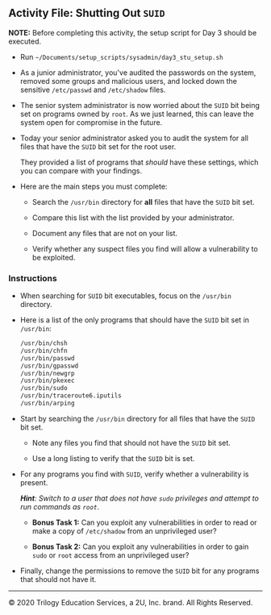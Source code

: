 ## Activity File: Shutting Out `SUID`

**NOTE:** Before completing this activity, the setup script for Day 3 should be executed. 
  - Run `~/Documents/setup_scripts/sysadmin/day3_stu_setup.sh`

- As a junior administrator, you've audited the passwords on the system, removed some groups and malicious users, and locked down the sensitive `/etc/passwd` and `/etc/shadow` files.

- The senior system administrator is now worried about the `SUID` bit being set on programs owned by `root`. As we just learned, this can leave the system open for compromise in the future.

- Today your senior administrator asked you to audit the system for all files that have the `SUID` bit set for the root user. 

  They provided a list of programs that _should_ have these settings, which you can compare with your findings.

- Here are the main steps you must complete:
  - Search the `/usr/bin` directory for **all** files that have the `SUID` bit set.

  - Compare this list with the list provided by your administrator.
  - Document any files that are not on your list.
  - Verify whether any suspect files you find will allow a vulnerability to be exploited. 

### Instructions

  - When searching for `SUID` bit executables, focus on the `/usr/bin` directory.

  - Here is a list of the only programs that should have the `SUID` bit set in `/usr/bin`:

    ```bash
    /usr/bin/chsh
    /usr/bin/chfn
    /usr/bin/passwd
    /usr/bin/gpasswd
    /usr/bin/newgrp
    /usr/bin/pkexec
    /usr/bin/sudo
    /usr/bin/traceroute6.iputils
    /usr/bin/arping
    ```

- Start by searching the `/usr/bin` directory for all files that have the `SUID` bit set.
  - Note any files you find that should not have the `SUID` bit set.

  - Use a long listing to verify that the `SUID` bit is set.

- For any programs you find with `SUID`, verify whether a vulnerability is present.

  _**Hint**: Switch to a user that does not have `sudo` privileges and attempt to run commands as `root`_.

  - **Bonus Task 1:** Can you exploit any vulnerabilities in order to read or make a copy of `/etc/shadow` from an unprivileged user?

  - **Bonus Task 2:** Can you exploit any vulnerabilities in order to gain `sudo` or `root` access from an unprivileged user?

- Finally, change the permissions to remove the `SUID` bit for any programs that should not have it. 

---

© 2020 Trilogy Education Services, a 2U, Inc. brand. All Rights Reserved.
